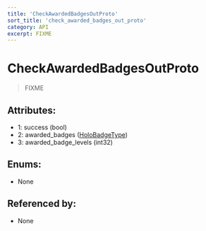 ```yaml
---
title: 'CheckAwardedBadgesOutProto'
sort_title: 'check_awarded_badges_out_proto'
category: API
excerpt: FIXME
---
```


# CheckAwardedBadgesOutProto

> FIXME

## Attributes:

- 1: success (bool)
- 2: awarded_badges ([HoloBadgeType](../../enums/HoloBadgeType/)) 
- 3: awarded_badge_levels (int32) 

## Enums:

- None

## Referenced by:

- None
